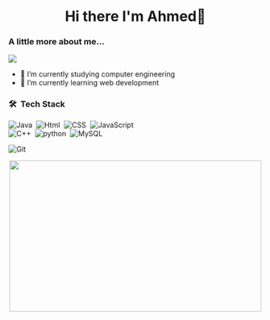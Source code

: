 ### <h1 align="center">Hi there I'm Ahmed👋 </h1>


<h3>  A little more about me... </h3>  

<p align="left">
<a href="https://www.linkedin.com/in/ahmed-khaled-b80aa8271/" target="_blank"><img src="https://img.shields.io/badge/-Ahmed%20Khaled-blue?style=flat&logo=Linkedin&logoColor=white"/></a>
</p>



- 🔭 I’m currently studying computer engineering
- 🌱 I’m currently learning web development 


### 🛠 &nbsp;Tech Stack

![Java](https://img.shields.io/badge/Java-ED8B00?style=for-the-badge&logo=java&logoColor=white)&nbsp;
![Html](https://img.shields.io/badge/HTML5-E34F26?style=for-the-badge&logo=html5&logoColor=white)&nbsp;
![CSS](https://img.shields.io/badge/-CSS-05122A?style=flat&logo=CSS3&logoColor=1572B6)&nbsp;
![JavaScript](https://img.shields.io/badge/-JavaScript-05122A?style=flat&logo=javascript)&nbsp;</br>
![C++](https://img.shields.io/badge/C%2B%2B-00599C?style=for-the-badge&logo=c%2B%2B&logoColor=white)&nbsp;
![python](https://img.shields.io/badge/Python-14354C?style=for-the-badge&logo=python&logoColor=white)&nbsp;
![MySQL](https://img.shields.io/badge/MySQL-00000F?style=for-the-badge&logo=mysql&logoColor=white)&nbsp;</br>

![Git](https://img.shields.io/badge/-Git-05122A?style=flat&logo=git)&nbsp;
<div align="center" >
  <img src="https://media.giphy.com/media/dWesBcTLavkZuG35MI/giphy.gif" width="500" height="300"/>
</div>
